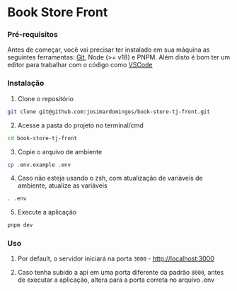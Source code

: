 # Book Store Front

### Pré-requisitos

Antes de começar, você vai precisar ter instalado em sua máquina as seguintes ferramentas:
[Git](https://git-scm.com), Node (>= v18) e PNPM.
Além disto é bom ter um editor para trabalhar com o código como [VSCode](https://code.visualstudio.com/)

### Instalação

1. Clone o repositório

```sh
git clone git@github.com:josimardomingos/book-store-tj-front.git
```

2. Acesse a pasta do projeto no terminal/cmd

```sh
cd book-store-tj-front
```

3. Copie o arquivo de ambiente

```sh
cp .env.example .env
```

4. Caso não esteja usando o zsh, com atualização de variáveis de ambiente, atualize as variáveis

```sh
. .env
```

5. Execute a aplicação

```sh
pnpm dev
```

### Uso

1. Por default, o servidor iniciará na porta `3000` - [http://localhost:3000](http://localhost:3000)

2. Caso tenha subido a api em uma porta diferente da padrão `8000`, antes de executar a aplicação, altera para a porta correta no arquivo .env
